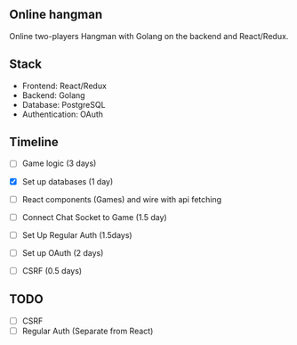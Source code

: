 ## Online hangman
Online two-players Hangman with Golang on the backend and React/Redux. 


## Stack
- Frontend: React/Redux
- Backend: Golang
- Database: PostgreSQL
- Authentication: OAuth

## Timeline
- [ ] Game logic (3 days) 
- [x] Set up databases (1 day)
- [ ] React components (Games) and wire with api fetching
- [ ] Connect Chat Socket to Game (1.5 day)
- [ ] Set Up Regular Auth (1.5days)
- [ ] Set up OAuth (2 days)
- [ ] CSRF (0.5 days)
 

## TODO
- [ ] CSRF
- [ ] Regular Auth (Separate from React)
